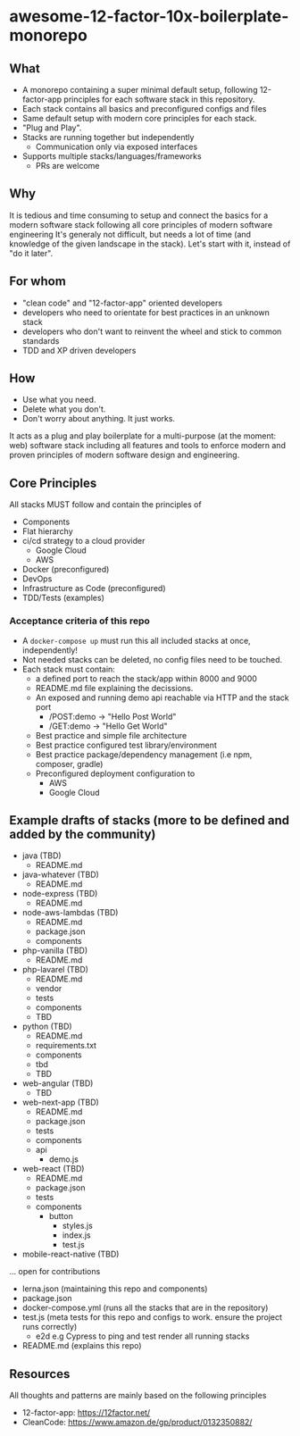 
awesome-12-factor-10x-boilerplate-monorepo
========================================================================

## What
- A monorepo containing a super minimal default setup, following 12-factor-app principles for each software stack in this repository.
- Each stack contains all basics and preconfigured configs and files
- Same default setup with modern core principles for each stack. 
- "Plug and Play".
- Stacks are running together but independently
  - Communication only via exposed interfaces
- Supports multiple stacks/languages/frameworks 
  - PRs are welcome

## Why
It is tedious and time consuming to setup and connect the basics for a modern software stack following all core principles of modern software engineering
It's generaly not difficult, but needs a lot of time (and knowledge of the given landscape in the stack). 
Let's start with it, instead of "do it later".

## For whom
- "clean code" and "12-factor-app" oriented developers
- developers who need to orientate for best practices in an unknown stack
- developers who don't want to reinvent the wheel and stick to common standards
- TDD and XP driven developers

## How
- Use what you need. 
- Delete what you don't. 
- Don't worry about anything. It just works.

It acts as a plug and play boilerplate for a multi-purpose (at the moment: web) software stack including all features and tools to enforce modern and proven principles of modern software design and engineering.   

## Core Principles
All stacks MUST follow and contain the principles of
- Components
- Flat hierarchy
- ci/cd strategy to a cloud provider
  - Google Cloud
  - AWS
- Docker (preconfigured)
- DevOps
- Infrastructure as Code (preconfigured)
- TDD/Tests (examples)

### Acceptance criteria of this repo
- A `docker-compose up` must run this all included stacks at once, independently!
- Not needed stacks can be deleted, no config files need to be touched.
- Each stack must contain:
  - a defined port to reach the stack/app within 8000 and 9000
  - README.md file explaining the decissions.
  - An exposed and running demo api reachable via HTTP and the stack port
    - /POST:demo -> "Hello Post World"
    - /GET:demo -> "Hello Get World" 
  - Best practice and simple file architecture
  - Best practice configured test library/environment
  - Best practice package/dependency management (i.e npm, composer, gradle)
  - Preconfigured deployment configuration to
    - AWS
    - Google Cloud
  
## Example drafts of stacks (more to be defined and added by the community)

- java (TBD)
  - README.md
- java-whatever (TBD)
  - README.md
- node-express (TBD)
  - README.md
- node-aws-lambdas (TBD)
  - README.md
  - package.json
  - components
- php-vanilla (TBD)
  - README.md
- php-lavarel (TBD)
  - README.md
  - vendor
  - tests
  - components
  - TBD
- python (TBD)
  - README.md
  - requirements.txt
  - components
  - tbd
  - TBD
- web-angular (TBD)
  - TBD
- web-next-app (TBD)
  - README.md
  - package.json
  - tests
  - components
  - api
    - demo.js
- web-react (TBD)
  - README.md
  - package.json
  - tests
  - components
    - button
      - styles.js
      - index.js
      - test.js
- mobile-react-native (TBD)

... open for contributions
- lerna.json (maintaining this repo and components)
- package.json
- docker-compose.yml (runs all the stacks that are in the repository)
- test.js (meta tests for this repo and configs to work. ensure the project runs correctly)
  - e2d e.g Cypress to ping and test render all running stacks
- README.md (explains this repo)

## Resources
All thoughts and patterns are mainly based on the following principles
- 12-factor-app: https://12factor.net/
- CleanCode: https://www.amazon.de/gp/product/0132350882/
